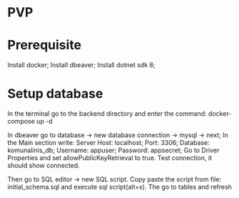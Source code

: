 # PVP
# Prerequisite
Install docker; 
Install dbeaver;
Install dotnet sdk 8; 

# Setup database
In the terminal go to the backend directory and enter the command: docker-compose up -d 


In dbeaver go to database -> new database connection -> mysql -> next;
In the Main section write:
Server Host: localhost;
Port: 3306;
Database: komunalinis_db;
Username: appuser;
Password: appsecret;
Go to Driver Properties and set allowPublicKeyRetrieval to true. 
Test connection, it should show connected. 

Then go to SQL editor -> new SQL script. Copy paste the script from file: initial_schema.sql and execute sql script(alt+x). 
The go to tables and refresh 
